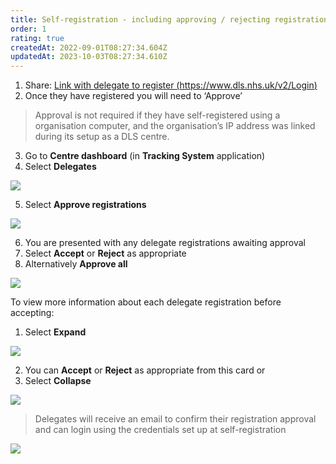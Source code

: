 ```yaml
---
title: Self-registration - including approving / rejecting registrations
order: 1
rating: true
createdAt: 2022-09-01T08:27:34.604Z
updatedAt: 2023-10-03T08:27:34.610Z
---
```

1. Share: [Link with delegate to register (https://www.dls.nhs.uk/v2/Login) ](https://www.dls.nhs.uk/v2/Login)
2. Once they have registered you will need to ‘Approve’ 

> Approval is not required if they have self-registered using a organisation computer, and the organisation’s IP address was linked during its setup as a DLS centre.

3. Go to **Centre dashboard** (in **Tracking System** application)
4. Select **Delegates**

![](/img/registering-delegates-1.png)

5. Select **Approve registrations**

![](/img/registering-delegates-2.png)

6. You are presented with any delegate registrations awaiting approval 
7. Select **Accept** or **Reject** as appropriate
8. Alternatively **Approve all**

![](/img/registering-delegates-3.png)

To view more information about each delegate registration before accepting:

1. Select **Expand**

![](/img/registering-delegates-4.png)

2. You can **Accept** or **Reject** as appropriate from this card or
3. Select **Collapse** 

![](/img/registering-delegates-5.png)

> Delegates will receive an email to confirm their registration approval and can login using the credentials set up at self-registration

![](/img/cm-4-06-Self-reg.jpg)